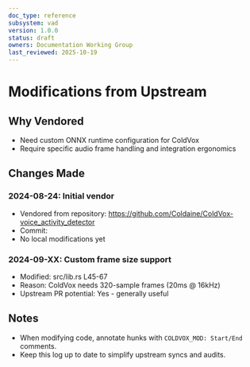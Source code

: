 ```yaml
---
doc_type: reference
subsystem: vad
version: 1.0.0
status: draft
owners: Documentation Working Group
last_reviewed: 2025-10-19
---
```


# Modifications from Upstream

## Why Vendored
- Need custom ONNX runtime configuration for ColdVox
- Require specific audio frame handling and integration ergonomics

## Changes Made

### 2024-08-24: Initial vendor
- Vendored from repository: https://github.com/Coldaine/ColdVox-voice_activity_detector
- Commit: <fill-commit-sha>
- No local modifications yet

### 2024-09-XX: Custom frame size support
- Modified: src/lib.rs L45-67
- Reason: ColdVox needs 320-sample frames (20ms @ 16kHz)
- Upstream PR potential: Yes - generally useful

## Notes
- When modifying code, annotate hunks with `COLDVOX_MOD: Start/End` comments.
- Keep this log up to date to simplify upstream syncs and audits.
